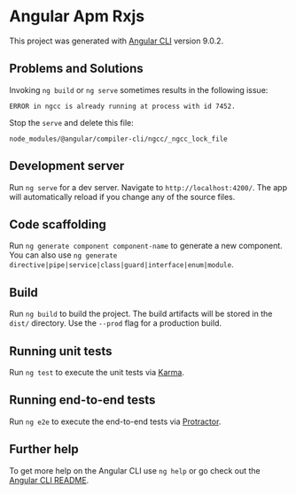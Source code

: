# Angular Apm Rxjs

This project was generated with [Angular CLI](https://github.com/angular/angular-cli) version 9.0.2.
## Problems and Solutions
Invoking `ng build` or `ng serve` sometimes results in the following issue:
```
ERROR in ngcc is already running at process with id 7452.
```

Stop the `serve` and delete this file:
```
node_modules/@angular/compiler-cli/ngcc/_ngcc_lock_file
```

## Development server

Run `ng serve` for a dev server. Navigate to `http://localhost:4200/`. The app will automatically reload if you change any of the source files.

## Code scaffolding

Run `ng generate component component-name` to generate a new component. You can also use `ng generate directive|pipe|service|class|guard|interface|enum|module`.

## Build

Run `ng build` to build the project. The build artifacts will be stored in the `dist/` directory. Use the `--prod` flag for a production build.

## Running unit tests

Run `ng test` to execute the unit tests via [Karma](https://karma-runner.github.io).

## Running end-to-end tests

Run `ng e2e` to execute the end-to-end tests via [Protractor](http://www.protractortest.org/).

## Further help

To get more help on the Angular CLI use `ng help` or go check out the [Angular CLI README](https://github.com/angular/angular-cli/blob/master/README.md).
